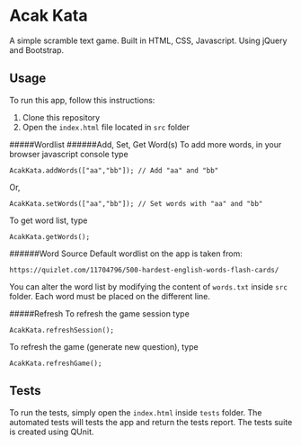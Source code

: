 Acak Kata
=========
A simple scramble text game. Built in HTML, CSS, Javascript. Using jQuery and Bootstrap.

Usage
-----
To run this app, follow this instructions:

1. Clone this repository
2. Open the ``index.html`` file located in ``src`` folder

#####Wordlist
######Add, Set, Get Word(s)
To add more words, in your browser javascript console type
```
AcakKata.addWords(["aa","bb"]); // Add "aa" and "bb"
```
Or,
```
AcakKata.setWords(["aa","bb"]); // Set words with "aa" and "bb"
```
To get word list, type
```
AcakKata.getWords();
```
######Word Source
Default wordlist on the app is taken from:
```
https://quizlet.com/11704796/500-hardest-english-words-flash-cards/
```
You can alter the word list by modifying the content of ``words.txt`` inside ``src`` folder. Each word must be placed on the different line.

#####Refresh
To refresh the game session type
```
AcakKata.refreshSession();
```
To refresh the game (generate new question), type
```
AcakKata.refreshGame();
```
Tests
-----
To run the tests, simply open the ``index.html`` inside ``tests`` folder.
The automated tests will tests the app and return the tests report.
The tests suite is created using QUnit.